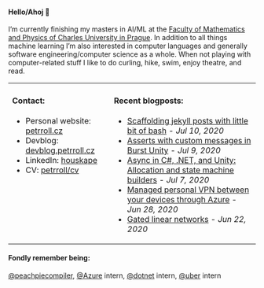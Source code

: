 #### Hello/Ahoj 👋

I’m currently finishing my masters in AI/ML at the [Faculty of Mathematics and Physics of Charles University in Prague](https://www.mff.cuni.cz/en). In addition to all things machine learning I’m also interested in computer languages and generally software engineering/computer science as a whole. When not playing with computer-related stuff I like to do curling, hike, swim, enjoy theatre, and read.

<table><tr><td valign="top">
  
#### Contact:
- Personal website: [petrroll.cz](https://petrroll.cz)
- Devblog: [devblog.petrroll.cz](https://devblog.petrroll.cz)
- LinkedIn: [houskape](https://www.linkedin.com/in/houskape/)
- CV: [petrroll/cv](https://github.com/petrroll/cv)
</td><td valign="top">

#### Recent blogposts:
<!-- blog starts -->
* [Scaffolding jekyll posts with little bit of bash](http://devblog.petrroll.cz/scaffolding-jekyll-posts-with-little-bit-of-bash/) - _Jul 10, 2020_
* [Asserts with custom messages in Burst Unity](http://devblog.petrroll.cz/asserts-with-custom-messages-in-burst-unity/) - _Jul 9, 2020_
* [Async in C#, .NET, and Unity: Allocation and state machine builders](http://devblog.petrroll.cz/async-in-csharp-dotnet-and-unity-allocation-and-builders/) - _Jul 7, 2020_
* [Managed personal VPN between your devices through Azure](http://devblog.petrroll.cz/managed-personal-vpn-between-your-devices-through-azure/) - _Jun 28, 2020_
* [Gated linear networks](http://devblog.petrroll.cz/gated-linear-networks/) - _Jun 22, 2020_
<!-- blog ends -->
</td></tr></table>

#### Fondly remember being:
[@peachpiecompiler](https://github.com/peachpiecompiler), [@Azure](https://github.com/Azure) intern, [@dotnet](https://github.com/dotnet) intern, [@uber](https://github.com/uber) intern
